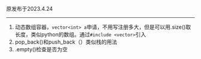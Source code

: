 原发布于2023.4.24

--------------------

1. 动态数组容器，`vector<int> a`申请，不用写注册多大，但是可以用.size()取长度，类似python的数组。通过`#include <vector>`引入
2. pop_back()和push_back（）类似栈的用法
3. .empty()检查是否为空